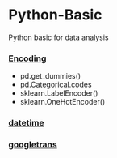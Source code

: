# Python-Basic
Python basic for data analysis


### [Encoding](https://github.com/mizykk/Python-Basic/blob/master/Encoding.ipynb)
  - pd.get_dummies()
  - pd.Categorical.codes
  - sklearn.LabelEncoder()
  - sklearn.OneHotEncoder()
### [datetime](https://github.com/mizykk/Python-Basic/blob/master/datetime.ipynb)
### [googletrans](https://github.com/mizykk/Python-Basic/blob/master/googletrans.ipynb)
